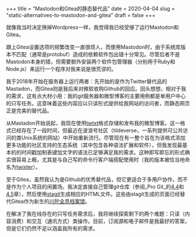 +++
title = "Mastodon和Gitea的静态替代品"
date = 2020-04-04
slug = "static-alternatives-to-mastodon-and-gitea"
draft = false
+++

就像我当时决定换掉Wordpress一样，我觉得我已经受够了运行Mastodon和Gitea。

跟上Gitea设置选项的频繁改变一直很烦人，而使用Mastodon时，由于系统库版本不匹配（通常是protobuf）造成的依赖软件包出错十分常见。尽管后者不是Mastodon本身的错，但需要额外安装两个软件包管理器（分别用于Ruby和Node.js）来运行一个程序对我来说是很荒谬的。

我于2018年开始在服务器上运行两者：先开始的是作为Twitter替代品的Mastadon，而Gitea则是我后来对微软收购Github的回应。回头想想，相对于我的需求，这有点大材小用：我的git服务器和微型博客的主要用例都是单用户中心的只写任务。这意味着这些内容应以只读形式提供给我网站的访问者，而静态网页正是完美的替代品。

从Mastadon开始说起，我现在使用[twtxt](https://twtxt.readthedocs.io/en/latest/)格式存储和发布我的微型博客。这一格式已经存在了一段时间，但最近在波浪号社区（tildeverse，一系列提供可公共访问的类Unix系统的网站）中开始重新流行。尽管现在有一整个旨在为该格式添加更多功能的社区支持的生态系统（其中包含各种语法扩展和软件），但我发现最基本的的时间戳加制表键加文字的语法已足够满足我的需求。这种即写即忘的形式确实很容易上瘾，尤其是与自己写的命令行客户端搭配使用时（我的版本被恰当地命名为[twixter](https://git.shimmy1996.com/twixter/)）。

至于Gitea，虽然我认为是Github的优秀替代品，但它更适合于多用户协作，而不是作为个人项目的闲置场。我决定直接自己管理git仓库（参阅_Pro Git_的[4.4](https://git-scm.com/book/zh/v2/%25E6%259C%258D%25E5%258A%25A1%25E5%2599%25A8%25E4%25B8%258A%25E7%259A%2584-Git-%25E9%2585%258D%25E7%25BD%25AE%25E6%259C%258D%25E5%258A%25A1%25E5%2599%25A8)和[4.5](https://git-scm.com/book/zh/v2/%25E6%259C%258D%25E5%258A%25A1%25E5%2599%25A8%25E4%25B8%258A%25E7%259A%2584-Git-Git-%25E5%25AE%2588%25E6%258A%25A4%25E8%25BF%259B%25E7%25A8%258B)章），然后使用[stagit](https://git.codemadness.org/stagit/)生成相应的HTML文件。这些由stagit生成的页面已经替代Gitea作为新生的[川陀全息档案馆](https://git.shimmy1996.com/)。

在解决了我在线存在的只写任务需求后，我将继续探索剩下的两个难题：只读（内容消费）和交互（通讯方式）类操作。目前，订阅源和电子邮件是我最好的答案，但是它们仍然不足以涵盖我所有的需求。
